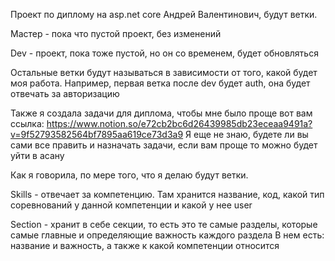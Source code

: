 ﻿Проект по диплому на asp.net core
Андрей Валентинович, будут ветки.

Мастер - пока что пустой проект, без изменений

Dev - проект, пока тоже пустой, но он со временем, будет обновляться

Остальные ветки будут называться в зависимости от того, какой будет моя работа.
Например, первая ветка после dev будет auth, она будет отвечать за авторизацию

Также я создала задачи для диплома, чтобы мне было проще
вот вам ссылка: https://www.notion.so/e72cb2bc6d26439985db23eceaa9491a?v=9f52793582564bf7895aa619ce73d3a9
Я еще не знаю, будете ли вы сами все править и назначать задачи, если вам проще то можно будет уйти в асану

Как я говорила, по мере того, что я делаю будут ветки. 

Skills - отвечает за компетенцию.
Там хранится название, код, какой тип соревнований у данной компетенции и какой у нее user

Section - хранит в себе секции, то есть это те самые разделы, которые самые главные и определяющие важность
каждого раздела
В нем есть: название и важность, а также к какой компетенции относится

